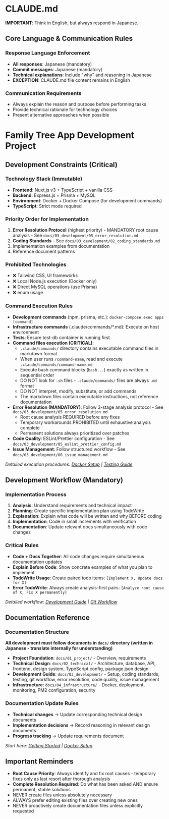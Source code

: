 # CLAUDE.md

**IMPORTANT**: Think in English, but always respond in Japanese.

## Core Language & Communication Rules

### Response Language Enforcement

- **All responses**: Japanese (mandatory)
- **Commit messages**: Japanese (mandatory)
- **Technical explanations**: Include "why" and reasoning in Japanese
- **EXCEPTION**: CLAUDE.md file content remains in English

### Communication Requirements

- Always explain the reason and purpose before performing tasks
- Provide technical rationale for technology choices
- Present alternative approaches when possible

# Family Tree App Development Project

## Development Constraints (Critical)

### Technology Stack (Immutable)

- **Frontend**: Nuxt.js v3 + TypeScript + vanilla CSS
- **Backend**: Express.js + Prisma + MySQL
- **Environment**: Docker + Docker Compose (for development commands)
- **TypeScript**: Strict mode required

### Priority Order for Implementation

1. **Error Resolution Protocol** (highest priority) - MANDATORY root cause analysis - See `docs/03_development/05_error_resolution.md`
2. **Coding Standards** - See `docs/03_development/02_coding_standards.md`
3. Implementation examples from documentation
4. Reference document patterns

### Prohibited Technologies

- ❌ Tailwind CSS, UI frameworks
- ❌ Local Node.js execution (Docker only)
- ❌ Direct MySQL operations (use Prisma)
- ❌ enum usage

### Command Execution Rules

- **Development commands** (npm, prisma, etc.): `docker-compose exec apps [command]`
- **Infrastructure commands** (.claude/commands/*.md): Execute on host environment
- **Tests**: Ensure test-db container is running first
- **Command files execution (CRITICAL)**:
  - `.claude/commands/` directory contains executable command files in markdown format
  - When user runs `/command-name`, read and execute `.claude/commands/command-name.md`
  - Execute bash command blocks (```bash...```) exactly as written in sequential order
  - DO NOT look for `.sh` files - `.claude/commands/` files are always `.md` format
  - DO NOT interpret, modify, substitute, or add commands
  - The markdown files contain executable instructions, not reference documentation
- **Error Resolution (MANDATORY)**: Follow 3-stage analysis protocol - See `docs/03_development/05_error_resolution.md`
  - Root cause analysis REQUIRED before any fixes
  - Temporary workarounds PROHIBITED until exhaustive analysis complete
  - Permanent solutions always prioritized over patches
- **Code Quality**: ESLint/Prettier configuration - See `docs/03_development/05_eslint_prettier_config.md`
- **Issue Management**: Follow structured workflow - See `docs/03_development/06_issue_management.md`

_Detailed execution procedures: [Docker Setup](./docs/04_infrastructure/01_docker_setup.md) | [Testing Guide](./docs/03_development/03_testing_guide.md)_

## Development Workflow (Mandatory)

### Implementation Process

1. **Analysis**: Understand requirements and technical impact
2. **Planning**: Create specific implementation plan using TodoWrite
3. **Explanation**: Explain what code will be written and why BEFORE coding
4. **Implementation**: Code in small increments with verification
5. **Documentation**: Update relevant docs simultaneously with code changes

### Critical Rules

- **Code + Docs Together**: All code changes require simultaneous documentation updates
- **Explain Before Code**: Show concrete examples of what you plan to implement
- **TodoWrite Usage**: Create paired todo items: `[Implement X, Update docs for X]`
- **Error TodoWrite**: Always create analysis-first pairs: `[Analyze root cause of X, Fix X permanently]`

_Detailed workflow: [Development Guide](./docs/03_development/) | [Git Workflow](./docs/03_development/04_git_workflow.md)_

## Documentation Reference

### Documentation Structure

**All development must follow documents in `docs/` directory (written in Japanese - translate internally for understanding)**

- **Project Foundation**: `docs/01_project/` - Overview, requirements
- **Technical Design**: `docs/02_technical/` - Architecture, database, API, frontend, design system, TypeScript config, package.json design
- **Development Guide**: `docs/03_development/` - Setup, coding standards, testing, git workflow, error resolution, code quality, issue management
- **Infrastructure**: `docs/04_infrastructure/` - Docker, deployment, monitoring, PM2 configuration, security

### Documentation Update Rules

- **Technical changes** → Update corresponding technical design documents
- **Implementation decisions** → Record reasoning in relevant design documents
- **Progress tracking** → Update requirements document

_Start here: [Getting Started](./docs/03_development/01_getting_started.md) | [Docker Setup](./docs/04_infrastructure/01_docker_setup.md)_

## Important Reminders

- **Root Cause Priority**: Always identify and fix root causes - temporary fixes only as last resort after thorough analysis
- **Complete Resolution Required**: Do what has been asked AND ensure permanent, stable solutions
- NEVER create files unless absolutely necessary
- ALWAYS prefer editing existing files over creating new ones
- NEVER proactively create documentation files unless explicitly requested
